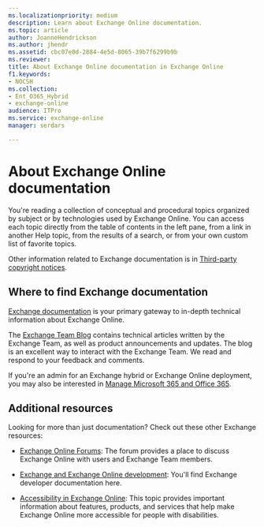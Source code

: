 ```yaml
---
ms.localizationpriority: medium
description: Learn about Exchange Online documentation.
ms.topic: article
author: JoanneHendrickson
ms.author: jhendr
ms.assetid: cbc07e0d-2884-4e5d-8065-39b7f6299b9b
ms.reviewer: 
title: About Exchange Online documentation in Exchange Online
f1.keywords:
- NOCSH
ms.collection:
- Ent_O365_Hybrid
- exchange-online
audience: ITPro
ms.service: exchange-online
manager: serdars

---
```


# About Exchange Online documentation

You're reading a collection of conceptual and procedural topics organized by subject or by technologies used by Exchange Online. You can access each topic directly from the table of contents in the left pane, from a link in another Help topic, from the results of a search, or from your own custom list of favorite topics.

Other information related to Exchange documentation is in [Third-party copyright notices](../ExchangeServer/about-documentation/third-party-copyrights.md).

## Where to find Exchange documentation

[Exchange documentation](../Hub/index.yml) is your primary gateway to in-depth technical information about Exchange Online.

The [Exchange Team Blog](https://techcommunity.microsoft.com/t5/exchange-team-blog/bg-p/Exchange) contains technical articles written by the Exchange Team, as well as product announcements and updates. The blog is an excellent way to interact with the Exchange Team. We read and respond to your feedback and comments.

If you're an admin for an Exchange hybrid or Exchange Online deployment, you may also be interested in [Manage Microsoft 365 and Office 365](/Office365/).

## Additional resources

Looking for more than just documentation? Check out these other Exchange resources:

- [Exchange Online Forums](/answers/topics/office-exchange-server-itpro.html): The forum provides a place to discuss Exchange Online with users and Exchange Team members.

- [Exchange and Exchange Online development](/exchange/client-developer/exchange-server-development): You'll find Exchange developer documentation here.

- [Accessibility in Exchange Online](./accessibility/accessibility.md): This topic provides important information about features, products, and services that help make Exchange Online more accessible for people with disabilities.
